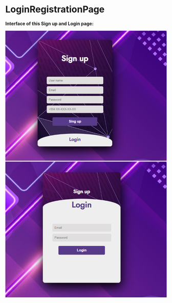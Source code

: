 # LoginRegistrationPage
**Interface of this Sign up and Login page:**

![banner result](https://github.com/Balakishi/LoginRegistrationPage/blob/master/interface1.PNG)
![banner result](https://github.com/Balakishi/LoginRegistrationPage/blob/master/interface2.PNG)

